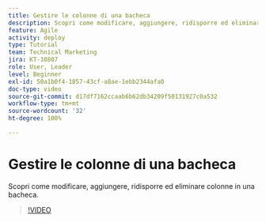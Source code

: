 ```yaml
---
title: Gestire le colonne di una bacheca
description: Scopri come modificare, aggiungere, ridisporre ed eliminare colonne in una bacheca.
feature: Agile
activity: deploy
type: Tutorial
team: Technical Marketing
jira: KT-10807
role: User, Leader
level: Beginner
exl-id: 50a1b0f4-1857-43cf-a8ae-1ebb2344afa0
doc-type: video
source-git-commit: d17df7162ccaab6b62db34209f50131927c0a532
workflow-type: tm+mt
source-wordcount: '32'
ht-degree: 100%

---
```


# Gestire le colonne di una bacheca

Scopri come modificare, aggiungere, ridisporre ed eliminare colonne in una bacheca.

>[!VIDEO](https://video.tv.adobe.com/v/346570/?quality=12&learn=on&enablevpops)
